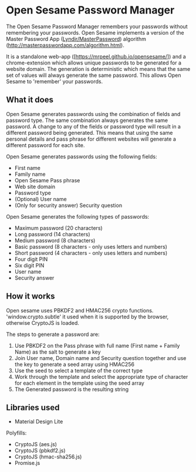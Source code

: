 # Open Sesame Password Manager
The Open Sesame Password Manager remembers your passwords without remembering your passwords.  Open Sesame implements a version of the Master Password App ([Lyndir/MasterPassword](https://github.com/Lyndir/MasterPassword)) algorithm (<http://masterpasswordapp.com/algorithm.html>).

It is a standalone web-app ([https://mrpeel.github.io/opensesame/]) and a chrome-extension which allows unique passwords to be generated for a website domain.  The generation is deterministic which means that the same set of values will always generate the same password.  This allows Open Sesame to 'remember' your passwords.

## What it does
Open Sesame generates passwords using the combination of fields and password type.  The same combination always generates the same password.  A change to any of the fields or password type will result in a different password being generated.  This means that using the same personal details and pass phrase for different websites will generate a different password for each site.

Open Sesame generates passwords using the following fields:
* First name
* Family name
* Open Sesame Pass phrase
* Web site domain
* Password type
* (Optional) User name
* (Only for security answer) Security question

Open Sesame generates the following types of passwords:
* Maximum password (20 characters)
* Long password (14 characters)
* Medium password (8 characters)
* Basic password (8 characters - only uses letters and numbers)
* Short password (4 characters - only uses letters and numbers)
* Four digit PIN
* Six digit PIN
* User name
* Security answer



## How it works
Open sesame uses PBKDF2 and HMAC256 crypto functions.  'window.crypto.subtle' it used when it is supported by the browser, otherwise CryptoJS is loaded.  

The steps to generate a password are:

1. Use PBKDF2 on the Pass phrase with full name (First name + Family Name) as the salt to generate a key
2. Join User name, Domain name and Security question together and use the key to generate a seed array using HMAC256
3. Use the seed to select a template of the correct type
4. Work through the template and select the appropriate type of character for each element in the template using the seed array
5. The Generated password is the resulting string


## Libraries used
* Material Design Lite


Polyfills:
* CryptoJS (aes.js)
* CryptoJS (pbkdf2.js)
* CryptoJS (hmac-sha256.js)
* Promise.js
